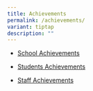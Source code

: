 ```yaml
---
title: Achievements
permalink: /achievements/
variant: tiptap
description: ""
---
```

<ul data-tight="true" class="tight">
<li>
<p><a href="https://parkviewpri.moe.edu.sg/school-achievements/" rel="noopener nofollow" target="_blank">School Achievements</a>
</p>
</li>
<li>
<p><a href="https://parkviewpri.moe.edu.sg/students-achievements/" rel="noopener nofollow" target="_blank">Students Achievements</a>
</p>
</li>
<li>
<p><a href="https://parkviewpri.moe.edu.sg/staff-achievements/" rel="noopener nofollow" target="_blank">Staff Achievements</a>
</p>
</li>
</ul>
<p></p>